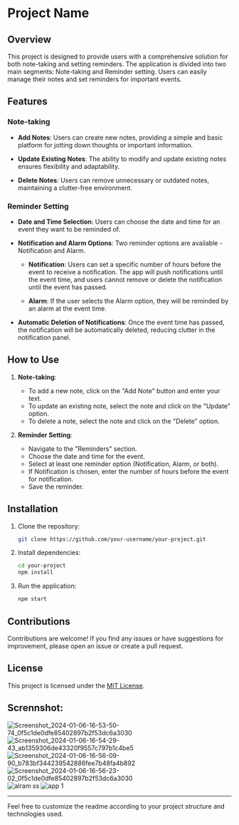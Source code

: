 # Project Name

## Overview

This project is designed to provide users with a comprehensive solution for both note-taking and setting reminders. The application is divided into two main segments: Note-taking and Reminder setting. Users can easily manage their notes and set reminders for important events.

## Features

### Note-taking

- **Add Notes**: Users can create new notes, providing a simple and basic platform for jotting down thoughts or important information.

- **Update Existing Notes**: The ability to modify and update existing notes ensures flexibility and adaptability.

- **Delete Notes**: Users can remove unnecessary or outdated notes, maintaining a clutter-free environment.

### Reminder Setting

- **Date and Time Selection**: Users can choose the date and time for an event they want to be reminded of.

- **Notification and Alarm Options**: Two reminder options are available - Notification and Alarm.

  - **Notification**: Users can set a specific number of hours before the event to receive a notification. The app will push notifications until the event time, and users cannot remove or delete the notification until the event has passed.

  - **Alarm**: If the user selects the Alarm option, they will be reminded by an alarm at the event time.

- **Automatic Deletion of Notifications**: Once the event time has passed, the notification will be automatically deleted, reducing clutter in the notification panel.

## How to Use

1. **Note-taking**:
   - To add a new note, click on the "Add Note" button and enter your text.
   - To update an existing note, select the note and click on the "Update" option.
   - To delete a note, select the note and click on the "Delete" option.

2. **Reminder Setting**:
   - Navigate to the "Reminders" section.
   - Choose the date and time for the event.
   - Select at least one reminder option (Notification, Alarm, or both).
   - If Notification is chosen, enter the number of hours before the event for notification.
   - Save the reminder.


## Installation

1. Clone the repository:

   ```bash
   git clone https://github.com/your-username/your-project.git
   ```

2. Install dependencies:

   ```bash
   cd your-project
   npm install
   ```

3. Run the application:

   ```bash
   npm start
   ```

## Contributions

Contributions are welcome! If you find any issues or have suggestions for improvement, please open an issue or create a pull request.

## License

This project is licensed under the [MIT License](LICENSE).


## Scrennshot:
![Screenshot_2024-01-06-16-53-50-74_0f5c1de0dfe85402897b2f53dc6a3030](https://github.com/Mr-Phenom/TvMv-Info/assets/140901874/bda3fa3d-4f49-48de-8b7e-520288ea23f4)
![Screenshot_2024-01-06-16-54-29-43_ab1359306de43320f9557c797b1c4be5](https://github.com/Mr-Phenom/TvMv-Info/assets/140901874/1ad7c3c9-b64d-468f-9cc4-fbe62b1dbefa)
![Screenshot_2024-01-06-16-56-09-90_b783bf344239542886fee7b48fa4b892](https://github.com/Mr-Phenom/TvMv-Info/assets/140901874/244547c4-09ea-4d5e-98ec-bb9ef4870e24)
![Screenshot_2024-01-06-16-56-23-02_0f5c1de0dfe85402897b2f53dc6a3030](https://github.com/Mr-Phenom/TvMv-Info/assets/140901874/84c65f49-b861-4dd5-8e81-ab82d09cc613)
![alram ss](https://github.com/Mr-Phenom/TvMv-Info/assets/140901874/a1c74269-fb4f-49b2-bdfa-332d633ab1d9)
![app 1](https://github.com/Mr-Phenom/TvMv-Info/assets/140901874/3c308f07-4fd0-42e4-a808-386cf4279a83)

---

Feel free to customize the readme according to your project structure and technologies used.
